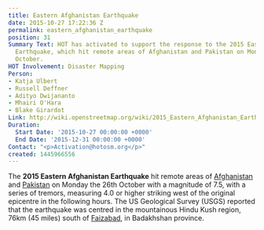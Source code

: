 ```yaml
---
title: Eastern Afghanistan Earthquake
date: 2015-10-27 17:22:36 Z
permalink: eastern_afghanistan_earthquake
position: 31
Summary Text: HOT has activated to support the response to the 2015 Eastern Afghanistan
  Earthquake, which hit remote areas of Afghanistan and Pakistan on Monday the 26th
  October.
HOT Involvement: Disaster Mapping
Person:
- Katja Ulbert
- Russell Deffner
- Adityo Dwijananto
- Mhairi O'Hara
- Blake Girardot
Link: http://wiki.openstreetmap.org/wiki/2015_Eastern_Afghanistan_Earthquake
Duration:
  Start Date: '2015-10-27 00:00:00 +0000'
  End Date: '2015-12-31 00:00:00 +0000'
Contact: "<p>Activation@hotosm.org</p>"
created: 1445966556
---
```


<p>The <strong>2015 Eastern Afghanistan Earthquake</strong> hit remote areas of <a class="mw-redirect" title="Afghanistan" href="http://wiki.openstreetmap.org/wiki/Afghanistan">Afghanistan</a> and <a class="mw-redirect" title="Pakistan" href="http://wiki.openstreetmap.org/wiki/Pakistan">Pakistan</a> on Monday the 26th October with a magnitude of 7.5, with a series of tremors, measuring 4.0 or higher striking west of the original epicentre in the following hours. The US Geological Survey (USGS) reported that the earthquake was centred in the mountainous Hindu Kush region, 76km (45 miles) south of <a title="Faizabad" href="https://en.wikipedia.org/wiki/Fayzabad,_Badakhshan">Faizabad</a>, in Badakhshan province.</p>
